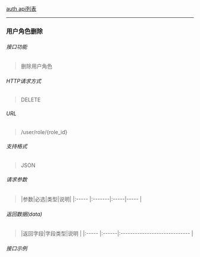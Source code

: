 [auth api列表](./README.md)

---
### 用户角色删除
###### 接口功能
> 删除用户角色

###### HTTP请求方式
> DELETE
###### URL
>  /user/role/{role_id}
###### 支持格式
> JSON


###### 请求参数
> |参数|必选|类型|说明|
|:-----  |:-------|:-----|-----                               |


###### 返回数据(data)
> |返回字段|字段类型|说明                              |
|:-----   |:------|:-----------------------------   |


###### 接口示例

